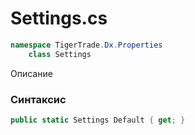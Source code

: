 
# Settings.cs
```csharp
namespace TigerTrade.Dx.Properties  
    class Settings
```

Описание

### Синтаксис
```csharp
public static Settings Default { get; }
```
